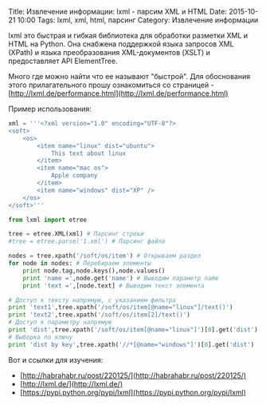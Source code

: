 Title: Извлечение информации:  lxml - парсим XML и HTML
Date: 2015-10-21 10:00
Tags: lxml, xml, html, парсинг
Category: Извлечение информации

lxml это быстрая и гибкая библиотека для обработки разметки XML и HTML на Python. Она снабжена поддержкой языка запросов XML (XPath) и языка преобразования XML-документов (XSLT) и предоставляет API ElementTree.

Много где можно найти что ее называют "быстрой". Для обоснования этого прилагательного прошу ознакомиться со страницей - [http://lxml.de/performance.html](http://lxml.de/performance.html)

Пример использования:

```python
xml = '''<?xml version="1.0" encoding="UTF-8"?>
<soft>
    <os> 
        <item name="linux" dist="ubuntu">
            This text about linux
        </item>             
        <item name="mac os">
            Apple company
        </item>             
        <item name="windows" dist="XP" />             
    </os>
</soft>'''

from lxml import etree

tree = etree.XML(xml) # Парсинг строки
#tree = etree.parse('1.xml') # Парсинг файла

nodes = tree.xpath('/soft/os/item') # Открываем раздел
for node in nodes: # Перебираем элементы
    print node.tag,node.keys(),node.values()
    print 'name =',node.get('name') # Выводим параметр name
    print 'text =',[node.text] # Выводим текст элемента

# Доступ к тексту напрямую, с указанием фильтра
print 'text1',tree.xpath('/soft/os/item[@name="linux"]/text()')
print 'text2',tree.xpath('/soft/os/item[2]/text()')
# Доступ к параметру напрямую
print 'dist',tree.xpath('/soft/os/item[@name="linux"]')[0].get('dist')
# Выборка по ключу
print 'dist by key',tree.xpath('//*[@name="windows"]')[0].get('dist')
```

Вот и ссылки для изучения:

- [http://habrahabr.ru/post/220125/](http://habrahabr.ru/post/220125/)
- [http://lxml.de/](http://lxml.de/)
- [https://pypi.python.org/pypi/lxml](https://pypi.python.org/pypi/lxml)
